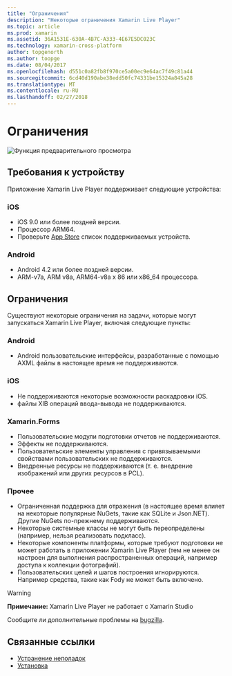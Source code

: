 ```yaml
---
title: "Ограничения"
description: "Некоторые ограничения Xamarin Live Player"
ms.topic: article
ms.prod: xamarin
ms.assetid: 36A1531E-630A-4B7C-A333-4E67E5DC023C
ms.technology: xamarin-cross-platform
author: topgenorth
ms.author: toopge
ms.date: 08/04/2017
ms.openlocfilehash: d551c0a82fb8f970ce5a00ec9e64ac7f49c81a44
ms.sourcegitcommit: 6cd40d190abe38edd50fc74331be15324a845a28
ms.translationtype: MT
ms.contentlocale: ru-RU
ms.lasthandoff: 02/27/2018
---
```

# <a name="limitations"></a>Ограничения

![Функция предварительного просмотра](~/media/shared/preview.png)

## <a name="device-requirements"></a>Требования к устройству
Приложение Xamarin Live Player поддерживает следующие устройства:

### <a name="ios"></a>iOS
- iOS 9.0 или более поздней версии.
- Процессор ARM64.
- Проверьте [App Store](https://itunes.apple.com/us/app/xamarin-live-player/id1228841832?mt=8) список поддерживаемых устройств.

### <a name="android"></a>Android
- Android 4.2 или более поздней версии.
- ARM-v7a, ARM v8a, ARM64-v8a x 86 или x86_64 процессора.


## <a name="limitations"></a>Ограничения

Существуют некоторые ограничения на задачи, которые могут запускаться Xamarin Live Player, включая следующие пункты:

### <a name="android"></a>Android
- Android пользовательские интерфейсы, разработанные с помощью AXML файлы в настоящее время не поддерживаются.

### <a name="ios"></a>iOS
- Не поддерживаются некоторые возможности раскадровки iOS.
- файлы XIB операций ввода-вывода не поддерживаются.

### <a name="xamarinforms"></a>Xamarin.Forms
- Пользовательские модули подготовки отчетов не поддерживаются.
- Эффекты не поддерживаются.
- Пользовательские элементы управления с привязываемыми свойствами пользовательских не поддерживаются.
- Внедренные ресурсы не поддерживаются (т. е. внедрение изображений или других ресурсов в PCL).

### <a name="misc"></a>Прочее
- Ограниченная поддержка для отражения (в настоящее время влияет на некоторые популярные NuGets, такие как SQLite и Json.NET). Другие NuGets по-прежнему поддерживаются.
- Некоторые системные классы не могут быть переопределены (например, нельзя реализовать подкласс).
- Некоторые компоненты платформы, которые требуют подготовки не может работать в приложении Xamarin Live Player (тем не менее он настроен для выполнения распространенных операций, например доступа к коллекции фотографий).
- Пользовательских целей и шагов построения игнорируются. Например средства, такие как Fody не может быть включено.

> [!WARNING]
> **Примечание:** Xamarin Live Player не работает с Xamarin Studio

Сообщите ли дополнительные проблемы на [bugzilla](https://aka.ms/live-player-report-issue).


## <a name="related-links"></a>Связанные ссылки

- [Устранение неполадок](~/tools/live-player/troubleshooting.md)
- [Установка](~/tools/live-player/install.md)
